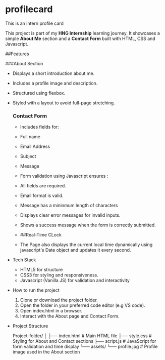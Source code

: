# profilecard
This is an intern profile card

This project is part of my **HNG Internship** learning journey. It showcases a simple **About Me** section and a **Contact Form** built with HTML, CSS and Javascript.


##Features

###About Section 
- Displays a short introduction about me.
- Includes a profile image and description.
- Structured using flexbox.
- Styled with a layout to avoid full-page stretching.



  ### Contact Form
  - Includes fields for:
  - Full name
  - Email Address
  - Subject
  - Message
 
  - Form validation using Javascript ensures :
  - All fields are required.
  - Email format is valid.
  - Message has a mininmum length of characters
  - Displays clear error messages for invalid inputs.
  - Shows a success message when the form is correctly submitted.
 
  - ##Real-Time CLock
  - The Page also displays the current local time dynamically using javascript's Date object and updates it every second.
 
- Tech Stack
  - HTML5 for structure
  - CSS3 for styling and responsiveness.
  - Javascript (Vanilla JS) for validation and interactivity
 
- How to run the project
  1.  Clone or download the project folder.
  2.  Open the folder in your preferred code editor (e.g VS code).
  3.  Open index.html in a browser.
  4.  Interact with the About page and Contact Form.
 
- Project Structure

  Project-folder/
   │
├── index.html # Main HTML file
├── style.css # Styling for About and Contact sections
├── script.js # JavaScript for form validation and time display
└── assets/
└── profile.jpg # Profile image used in the About section
